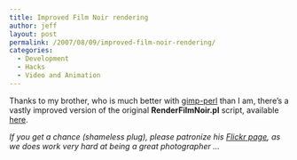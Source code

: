 ```yaml
---
title: Improved Film Noir rendering
author: jeff
layout: post
permalink: /2007/08/09/improved-film-noir-rendering/
categories:
  - Development
  - Hacks
  - Video and Animation
---
```


Thanks to my brother, who is much better with [gimp-perl][1] than I am, there’s a vastly improved version of the original **RenderFilmNoir.pl** script, available [here][2].

 [1]: http://www.goof.com/pcg/marc/gimp.html
 [2]: http://jbuchbinder.com/wp-content/uploads/2007/08/renderfilmnoirpl.gz

*If you get a chance (shameless plug), please patronize his [Flickr page][3], as we does work very hard at being a great photographer …*

 [3]: http://www.flickr.com/photos/grendelkhan/

